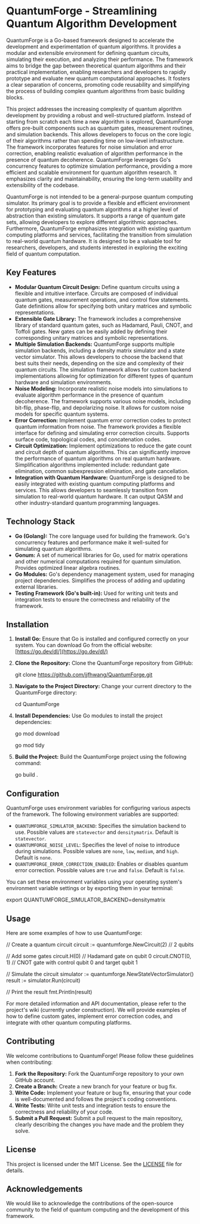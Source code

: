 # QuantumForge - Streamlining Quantum Algorithm Development

QuantumForge is a Go-based framework designed to accelerate the development and experimentation of quantum algorithms. It provides a modular and extensible environment for defining quantum circuits, simulating their execution, and analyzing their performance. The framework aims to bridge the gap between theoretical quantum algorithms and their practical implementation, enabling researchers and developers to rapidly prototype and evaluate new quantum computational approaches. It fosters a clear separation of concerns, promoting code reusability and simplifying the process of building complex quantum algorithms from basic building blocks.

This project addresses the increasing complexity of quantum algorithm development by providing a robust and well-structured platform. Instead of starting from scratch each time a new algorithm is explored, QuantumForge offers pre-built components such as quantum gates, measurement routines, and simulation backends. This allows developers to focus on the core logic of their algorithms rather than spending time on low-level infrastructure. The framework incorporates features for noise simulation and error correction, enabling realistic evaluation of algorithm performance in the presence of quantum decoherence. QuantumForge leverages Go's concurrency features to optimize simulation performance, providing a more efficient and scalable environment for quantum algorithm research. It emphasizes clarity and maintainability, ensuring the long-term usability and extensibility of the codebase.

QuantumForge is not intended to be a general-purpose quantum computing simulator. Its primary goal is to provide a flexible and efficient environment for prototyping and evaluating quantum algorithms at a higher level of abstraction than existing simulators. It supports a range of quantum gate sets, allowing developers to explore different algorithmic approaches. Furthermore, QuantumForge emphasizes integration with existing quantum computing platforms and services, facilitating the transition from simulation to real-world quantum hardware. It is designed to be a valuable tool for researchers, developers, and students interested in exploring the exciting field of quantum computation.

## Key Features

*   **Modular Quantum Circuit Design:** Define quantum circuits using a flexible and intuitive interface. Circuits are composed of individual quantum gates, measurement operations, and control flow statements. Gate definitions allow for specifying both unitary matrices and symbolic representations.
*   **Extensible Gate Library:** The framework includes a comprehensive library of standard quantum gates, such as Hadamard, Pauli, CNOT, and Toffoli gates. New gates can be easily added by defining their corresponding unitary matrices and symbolic representations.
*   **Multiple Simulation Backends:** QuantumForge supports multiple simulation backends, including a density matrix simulator and a state vector simulator. This allows developers to choose the backend that best suits their needs, depending on the size and complexity of their quantum circuits. The simulation framework allows for custom backend implementations allowing for optimization for different types of quantum hardware and simulation environments.
*   **Noise Modeling:** Incorporate realistic noise models into simulations to evaluate algorithm performance in the presence of quantum decoherence. The framework supports various noise models, including bit-flip, phase-flip, and depolarizing noise. It allows for custom noise models for specific quantum systems.
*   **Error Correction:** Implement quantum error correction codes to protect quantum information from noise. The framework provides a flexible interface for defining and simulating error correction circuits. Supports surface code, topological codes, and concatenation codes.
*   **Circuit Optimization:** Implement optimizations to reduce the gate count and circuit depth of quantum algorithms. This can significantly improve the performance of quantum algorithms on real quantum hardware. Simplification algorithms implemented include: redundant gate elimination, common subexpression elimination, and gate cancellation.
*   **Integration with Quantum Hardware:** QuantumForge is designed to be easily integrated with existing quantum computing platforms and services. This allows developers to seamlessly transition from simulation to real-world quantum hardware. It can output QASM and other industry-standard quantum programming languages.

## Technology Stack

*   **Go (Golang):** The core language used for building the framework. Go's concurrency features and performance make it well-suited for simulating quantum algorithms.
*   **Gonum:** A set of numerical libraries for Go, used for matrix operations and other numerical computations required for quantum simulation. Provides optimized linear algebra routines.
*   **Go Modules:** Go's dependency management system, used for managing project dependencies. Simplifies the process of adding and updating external libraries.
*   **Testing Framework (Go's built-in):** Used for writing unit tests and integration tests to ensure the correctness and reliability of the framework.

## Installation

1.  **Install Go:** Ensure that Go is installed and configured correctly on your system. You can download Go from the official website: [https://go.dev/dl/](https://go.dev/dl/)
2.  **Clone the Repository:** Clone the QuantumForge repository from GitHub:

    git clone https://github.com/jjfhwang/QuantumForge.git

3.  **Navigate to the Project Directory:** Change your current directory to the QuantumForge directory:

    cd QuantumForge

4.  **Install Dependencies:** Use Go modules to install the project dependencies:

    go mod download

    go mod tidy

5.  **Build the Project:** Build the QuantumForge project using the following command:

    go build .

## Configuration

QuantumForge uses environment variables for configuring various aspects of the framework. The following environment variables are supported:

*   `QUANTUMFORGE_SIMULATOR_BACKEND`: Specifies the simulation backend to use. Possible values are `statevector` and `densitymatrix`. Default is `statevector`.
*   `QUANTUMFORGE_NOISE_LEVEL`: Specifies the level of noise to introduce during simulations. Possible values are `none`, `low`, `medium`, and `high`. Default is `none`.
*   `QUANTUMFORGE_ERROR_CORRECTION_ENABLED`: Enables or disables quantum error correction. Possible values are `true` and `false`. Default is `false`.

You can set these environment variables using your operating system's environment variable settings or by exporting them in your terminal:

export QUANTUMFORGE_SIMULATOR_BACKEND=densitymatrix

## Usage

Here are some examples of how to use QuantumForge:

// Create a quantum circuit
circuit := quantumforge.NewCircuit(2) // 2 qubits

// Add some gates
circuit.H(0) // Hadamard gate on qubit 0
circuit.CNOT(0, 1) // CNOT gate with control qubit 0 and target qubit 1

// Simulate the circuit
simulator := quantumforge.NewStateVectorSimulator()
result := simulator.Run(circuit)

// Print the result
fmt.Println(result)

For more detailed information and API documentation, please refer to the project's wiki (currently under construction). We will provide examples of how to define custom gates, implement error correction codes, and integrate with other quantum computing platforms.

## Contributing

We welcome contributions to QuantumForge! Please follow these guidelines when contributing:

1.  **Fork the Repository:** Fork the QuantumForge repository to your own GitHub account.
2.  **Create a Branch:** Create a new branch for your feature or bug fix.
3.  **Write Code:** Implement your feature or bug fix, ensuring that your code is well-documented and follows the project's coding conventions.
4.  **Write Tests:** Write unit tests and integration tests to ensure the correctness and reliability of your code.
5.  **Submit a Pull Request:** Submit a pull request to the main repository, clearly describing the changes you have made and the problem they solve.

## License

This project is licensed under the MIT License. See the [LICENSE](https://github.com/jjfhwang/QuantumForge/blob/main/LICENSE) file for details.

## Acknowledgements

We would like to acknowledge the contributions of the open-source community to the field of quantum computing and the development of this framework.